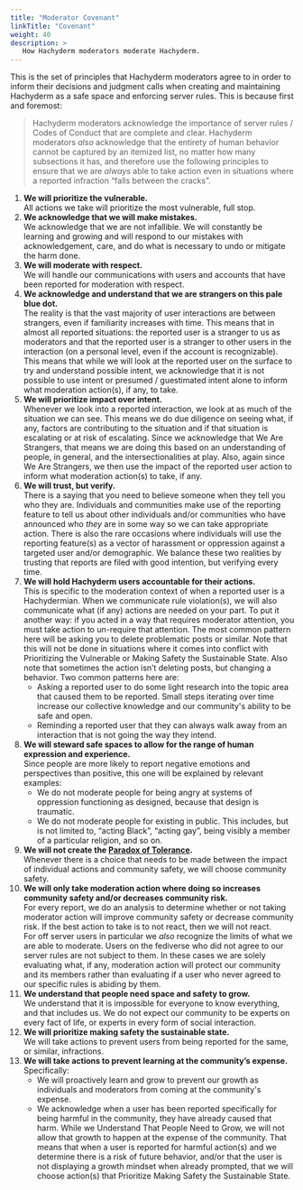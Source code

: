 ```yaml
---
title: "Moderator Covenant"
linkTitle: "Covenant"
weight: 40
description: >
   How Hachyderm moderators moderate Hachyderm.
---
```


This is the set of principles that Hachyderm moderators agree to
in order to inform their decisions and judgment calls when
creating and maintaining Hachyderm as a safe space and enforcing
server rules. This is because first and foremost:

> Hachyderm moderators acknowledge the importance of server rules /
> Codes of Conduct that are complete and clear. Hachyderm moderators
> _also_ acknowledge that the entirety of human behavior cannot be
> captured by an itemized list, no matter how many subsections it has, and
> therefore use the following principles to ensure that we are
> _always_ able to take action even in situations where a reported
> infraction “falls between the cracks”.

1. **We will prioritize the vulnerable.**<br />All actions we take will prioritize the most vulnerable, full stop.
1. **We acknowledge that we will make mistakes.**<br />
We acknowledge that we are not infallible. We will constantly be
learning and growing and will respond to our mistakes with
acknowledgement, care, and do what is necessary to undo or
mitigate the harm done.
1. **We will moderate with respect.**<br />
We will handle our communications with users and accounts that
have been reported for moderation with respect.
1. **We acknowledge and understand that we are strangers on this pale blue dot.**<br />
The reality is that the vast majority of user interactions are
between strangers, even if familiarity increases with time. This
means that in almost all reported situations: the reported user is
a stranger to us as moderators and that the reported user is a
stranger to other users in the interaction (on a personal level,
even if the account is recognizable). This means that while we
will look at the reported user on the surface to try and
understand possible intent, we acknowledge that it is not possible
to use intent or presumed / guestimated intent alone to inform
what moderation action(s), if any, to take.
1. **We will prioritize impact over intent.**<br />
Whenever we look into a reported interaction, we look at as much
of the situation we can see. This means we do due diligence on
seeing what, if any, factors are contributing to the situation and
if that situation is escalating or at risk of escalating. Since we
acknowledge that We Are Strangers, that means we are doing this
based on an understanding of people, in general, and the
intersectionalities at play. Also, again since We Are Strangers,
we then use the impact of the reported user action to inform what
moderation action(s) to take, if any.
1. **We will trust, but verify.**<br />
There is a saying that you need to believe someone when they tell
you who they are. Individuals and communities make use of the reporting
feature to tell us about other individuals and/or communities who have
announced who _they_ are in some way so we can take
appropriate action. There is also the rare occasions where
individuals will use the reporting feature(s) as a vector of
harassment or oppression against a targeted user and/or demographic.
We balance these two realities by trusting that reports are
filed with good intention, but verifying every time.
1. **We will hold Hachyderm users accountable for their actions.**<br />
This is specific to the moderation context of when a reported user
is a Hachydermian. When we communicate rule violation(s), we will
also communicate what (if any) actions are needed on your part. To
put it another way: if you acted in a way that requires moderator
attention, you must take action to un-require that attention. The
most common pattern here will be asking you to delete problematic
posts or similar. Note that this will not be done in situations
where it comes into conflict with Prioritizing the Vulnerable or
Making Safety the Sustainable State. Also note that sometimes the
action isn’t deleting posts, but changing a behavior. Two common
patterns here are:
    * Asking a reported user to do some light research into the
      topic area that caused them to be reported. Small steps
      iterating over time increase our collective knowledge and
      our community's ability to be safe and open.
    * Reminding a reported user that they can always walk away
      from an interaction that is not going the way they intend.
1. **We will steward safe spaces to allow for the range of human expression and experience.**<br />
Since people are more likely to report negative emotions and
perspectives than positive, this one will be explained by relevant
examples:
    - We do not moderate people for being angry at systems of oppression
functioning as designed, because that design is traumatic.
    - We do not moderate people for existing in public. This includes,
but is not limited to, “acting Black”, “acting gay”, being visibly
a member of a particular religion, and so on.
1. **We will not create the [Paradox of Tolerance](https://en.wikipedia.org/wiki/Paradox_of_tolerance).**<br />
Whenever there is a choice that needs to be made between the impact of individual actions 
and community safety, we will choose community safety.
1. **We will only take moderation action where doing so increases
community safety and/or decreases community risk.**<br />
For every report, we do an analysis to determine whether or not taking
moderator action will improve community safety or decrease
community risk. If the best action to take is to not react,
then we will not react.<br />
For off server users in particular we _also_ recognize the limits
of what we are able to moderate. Users on the fediverse who did not
agree to our server rules are not subject to them. In these cases
we are solely evaluating what, if any, moderation action will protect
our community and its members rather than evaluating if a user
who never agreed to our specific rules is abiding by them.
1. **We understand that people need space and safety to grow.**<br />
We understand that it is impossible for everyone to know
everything, and that includes us. We do not expect our community
to be experts on every fact of life, or experts in every form of
social interaction. 
1. **We will prioritize making safety the sustainable state.**<br />
We will take actions to prevent users from being reported for the
same, or similar, infractions.
1. **We will take actions to prevent learning at the community’s
expense.**<br />
Specifically:
    - We will proactively learn and grow to prevent our growth as
	  individuals and moderators from coming at the community's
	  expense.
	- We acknowledge when a user has been reported specifically
	  for being harmful in the community, they have already caused that harm. While we
      Understand That People Need to Grow, we will not allow that growth
      to happen at the expense of the community. That means that when a
      user is reported for harmful action(s) and we determine there is a
      risk of future behavior, and/or that the user is not displaying a
      growth mindset when already prompted, that we will choose
      action(s) that Prioritize Making Safety the Sustainable State.

